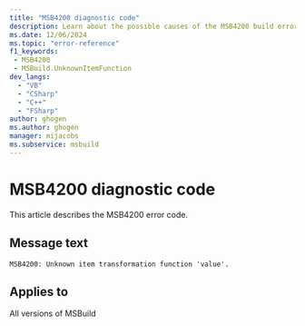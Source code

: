 ```yaml
---
title: "MSB4200 diagnostic code"
description: Learn about the possible causes of the MSB4200 build error, and get troubleshooting tips.
ms.date: 12/06/2024
ms.topic: "error-reference"
f1_keywords:
 - MSB4200
 - MSBuild.UnknownItemFunction
dev_langs:
  - "VB"
  - "CSharp"
  - "C++"
  - "FSharp"
author: ghogen
ms.author: ghogen
manager: mijacobs
ms.subservice: msbuild
---
```


# MSB4200 diagnostic code

<!-- :::ErrorDefinitionDescription::: -->
<!-- :::editable-content name="introDescription"::: -->
This article describes the MSB4200 error code.
<!-- :::editable-content-end::: -->

## Message text

`MSB4200: Unknown item transformation function 'value'.`

<!-- :::editable-content name="postOutputDescription"::: -->
<!--
{StrBegin="MSB4200: "}
      UE: This message is shown when the user attempts to provide an expression like @(Item->SomeTransform()), but SomeTransform is unknown
      LOCALIZATION: "{0}" is the function name
-->
<!-- :::editable-content-end::: -->
<!-- :::ErrorDefinitionDescription-end::: -->

## Applies to

All versions of MSBuild
